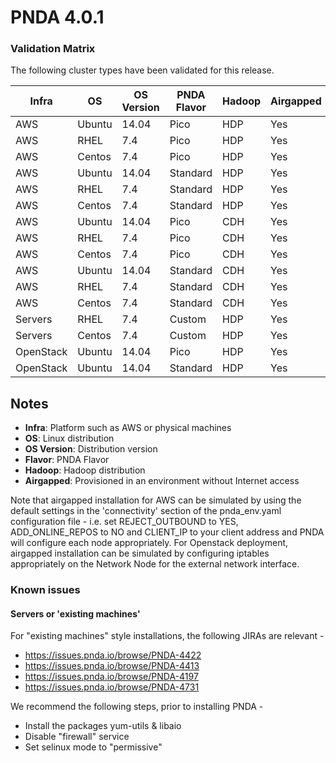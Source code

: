 # PNDA 4.0.1

### Validation Matrix

The following cluster types have been validated for this release.

|Infra|OS|OS Version|PNDA Flavor|Hadoop|Airgapped|
|---|---|---|---|---|---|
|AWS|Ubuntu|14.04|	Pico|	HDP|	Yes|
|AWS|RHEL|7.4|	Pico|	HDP|	Yes|
|AWS|Centos|	7.4|	Pico|	HDP|	Yes|
|AWS|Ubuntu|	14.04|	Standard|	HDP|	Yes|
|AWS|RHEL|	7.4|	Standard|	HDP|	Yes|
|AWS|Centos|	7.4|	Standard|	HDP|	Yes|
|AWS|Ubuntu|	14.04|	Pico|	CDH|	Yes|
|AWS|RHEL|	7.4|	Pico|	CDH|	Yes|
|AWS|Centos|	7.4|	Pico|	CDH|	Yes|
|AWS|Ubuntu|	14.04|	Standard|	CDH|	Yes|
|AWS|RHEL|	7.4|	Standard|	CDH|	Yes|
|AWS|Centos|	7.4|	Standard|	CDH|	Yes|
|Servers|RHEL|	7.4|	Custom|	HDP|	Yes|
|Servers|Centos|	7.4|	Custom|	HDP|	Yes|
|OpenStack|Ubuntu|	14.04|	Pico|	HDP|	Yes|
|OpenStack|Ubuntu|	14.04|	Standard|	HDP|	Yes|

## Notes

- **Infra**: Platform such as AWS or physical machines
- **OS**: Linux distribution
- **OS Version**: Distribution version
- **Flavor**: PNDA Flavor
- **Hadoop**: Hadoop distribution
- **Airgapped**: Provisioned in an environment without Internet access

Note that airgapped installation for AWS can be simulated by using the default settings in the 'connectivity' section of the pnda_env.yaml configuration file - i.e. set REJECT_OUTBOUND to YES, ADD_ONLINE_REPOS to NO and CLIENT_IP to your client address and PNDA will configure each node appropriately. For Openstack deployment, airgapped installation can be simulated by configuring iptables appropriately on the Network Node for the external network interface.

### Known issues

#### Servers or 'existing machines'

For "existing machines" style installations, the following JIRAs are relevant - 

- https://issues.pnda.io/browse/PNDA-4422
- https://issues.pnda.io/browse/PNDA-4413
- https://issues.pnda.io/browse/PNDA-4197
- https://issues.pnda.io/browse/PNDA-4731 
 
We recommend the following steps, prior to installing PNDA -

- Install the packages yum-utils & libaio
- Disable "firewall" service
- Set selinux mode to "permissive"

